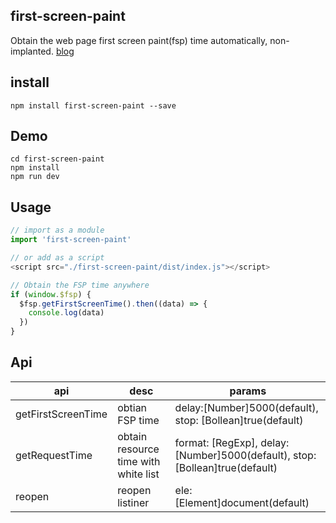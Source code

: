 ## first-screen-paint
Obtain the web page first screen paint(fsp) time automatically, non-implanted. [blog](https://github.com/qiudongwei/blog/issues/30)

## install
```shell
npm install first-screen-paint --save
```

## Demo
```shell
cd first-screen-paint
npm install
npm run dev
```

## Usage
```js
// import as a module
import 'first-screen-paint'

// or add as a script
<script src="./first-screen-paint/dist/index.js"></script>

// Obtain the FSP time anywhere
if (window.$fsp) {
  $fsp.getFirstScreenTime().then((data) => {
    console.log(data)
  })
}
```

## Api
api | desc | params
----- | ----- | -----
getFirstScreenTime | obtian FSP time | delay:[Number]5000(default), stop: [Bollean]true(default)
getRequestTime | obtain resource time with white list | format: [RegExp], delay:[Number]5000(default), stop: [Bollean]true(default)
reopen | reopen listiner | ele: [Element]document(default)
